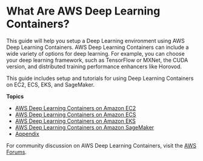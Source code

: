 # What Are AWS Deep Learning Containers?<a name="deep-learning-containers"></a>

 This guide will help you setup a Deep Learning environment using AWS Deep Learning Containers\. AWS Deep Learning Containers can include a wide variety of options for deep learning\. For example, you can choose your deep learning framework, such as TensorFlow or MXNet, the CUDA version, and distributed training performance enhancers like Horovod\.

This guide includes setup and tutorials for using Deep Learning Containers on EC2, ECS, EKS, and SageMaker\.

**Topics**
+ [AWS Deep Learning Containers on Amazon EC2](deep-learning-containers-ec2.md)
+ [AWS Deep Learning Containers on Amazon ECS](deep-learning-containers-ecs.md)
+ [AWS Deep Learning Containers on Amazon EKS](deep-learning-containers-eks.md)
+ [AWS Deep Learning Containers on Amazon SageMaker](deep-learning-containers-sagemaker.md)
+ [Appendix](deep-learning-containers-appendix.md)

For community discussion on AWS Deep Learning Containers, visit the [AWS Forums](https://forums.aws.amazon.com/forum.jspa?forumID=341)\.
